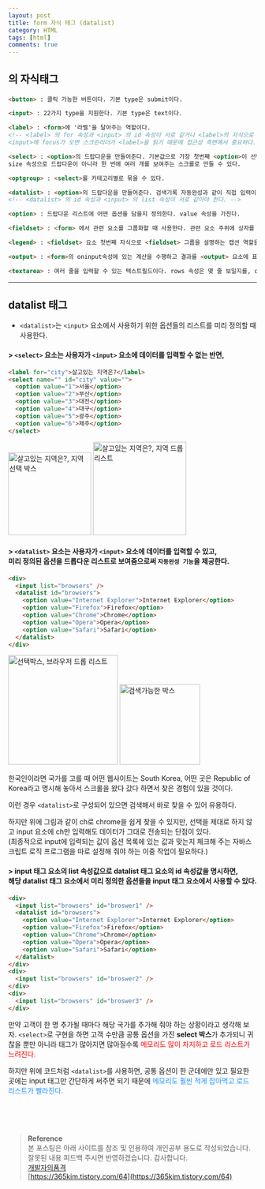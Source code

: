 ```yaml
---
layout: post
title: form 자식 태그 (datalist)
category: HTML
tags: [html]
comments: true
---
```


## <form> 의 자식태그

```html
<button> : 클릭 가능한 버튼이다. 기본 type은 submit이다.

<input> : 22가지 type을 지원한다. 기본 type은 text이다.

<label>	: <form>에 '라벨'을 달아주는 역할이다.
<!-- <label> 의 for 속성과 <input> 의 id 속성이 서로 같거나 <label>의 자식으로 <input>을 두어야 한다.
<input>에 focus가 오면 스크린리더가 <label>을 읽기 때문에 접근성 측면에서 중요하다. -->

<select> : <option>의 드랍다운을 만들어준다. 기본값으로 가장 첫번째 <option>이 선택되며 직접 입력은 불가능하다.
size 속성으로 드랍다운이 아니라 한 번에 여러 개를 보여주는 스크롤로 만들 수 있다.

<optgroup> : <select>를 카테고리별로 묶을 수 있다.

<datalist> : <option>의 드랍다운을 만들어준다. 검색기록 자동완성과 같이 직접 입력이 가능하다.
<!-- <datalist> 의 id 속성과 <input> 의 list 속성이 서로 같아야 한다. -->

<option> : 드랍다운 리스트에 어떤 옵션을 담을지 정의한다. value 속성을 가진다.

<fieldset> : <form> 에서 관련 요소를 그룹화할 때 사용한다. 관련 요소 주위에 상자를 그려준다.

<legend> : <fieldset> 요소 첫번째 자식으로 <fieldset> 그룹을 설명하는 캡션 역할을 한다.

<output> : <form>의 oninput속성에 있는 계산을 수행하고 결과를 <output> 요소에 표시한다.

<textarea> : 여러 줄을 입력할 수 있는 텍스트필드이다. rows 속성은 몇 줄 보일지를, cols 속성은 너비를 지정해준다.
```

---

## datalist 태그

- `<datalist>`는 `<input>` 요소에서 사용하기 위한 옵션들의 리스트를 미리 정의할 때 사용한다.

#### > `<select>` 요소는 사용자가 `<input>` 요소에 데이터를 입력할 수 없는 반면,

```html
<label for="city">살고있는 지역은?</label>
<select name="" id="city" value="">
  <option value="1">서울</option>
  <option value="2">부산</option>
  <option value="3">대전</option>
  <option value="4">대구</option>
  <option value="5">광주</option>
  <option value="6">제주</option>
</select>
```

<img width="168" alt="살고있는 지역은?, 지역 선택 박스" src="https://user-images.githubusercontent.com/76654131/166139264-07b4d245-f645-4432-935b-97b022d53553.png">
<img width="189" alt="살고있는 지역은?, 지역 드롭 리스트" src="https://user-images.githubusercontent.com/76654131/166139266-b401eb03-a1fe-4e97-be81-01d79565ea24.png">

#### > `<datalist>` 요소는 사용자가 `<input>` 요소에 데이터를 입력할 수 있고,<br>미리 정의된 옵션을 드롭다운 리스트로 보여줌으로써 `자동완성 기능`을 제공한다.

```html
<div>
  <input list="browsers" />
  <datalist id="browsers">
    <option value="Internet Explorer">Internet Explorer</option>
    <option value="Firefox">Firefox</option>
    <option value="Chrome">Chrome</option>
    <option value="Opera">Opera</option>
    <option value="Safari">Safari</option>
  </datalist>
</div>
```

<img width="222" alt="선택박스, 브라우저 드롭 리스트" src="https://user-images.githubusercontent.com/76654131/166139269-06ba4577-8cdf-48bc-a52e-cd8772447678.png">
<img width="163" alt="검색가능한 박스" src="https://user-images.githubusercontent.com/76654131/166139272-eaab0602-cdae-4893-a834-6905add98e5a.png">

<br>

한국인이라면 국가를 고를 때 어떤 웹사이트는 South Korea, 어떤 곳은 Republic of Korea라고 명시해 놓아서 스크롤을 왔다 갔다 하면서 찾은 경험이 있을 것이다.

이런 경우 `<datalist>`로 구성되어 있으면 검색해서 바로 찾을 수 있어 유용하다.

하지만 위에 그림과 같이 ch로 chrome을 쉽게 찾을 수 있지만, 선택을 제대로 하지 않고 input 요소에 ch만 입력해도 데이터가 그대로 전송되는 단점이 있다.  
(최종적으로 input에 입력되는 값이 옵션 목록에 있는 값과 맞는지 체크해 주는 자바스크립트 로직 프로그램을 따로 설정해 줘야 하는 이중 작업이 필요하다.)

#### > input 태그 요소의 list 속성값으로 datalist 태그 요소의 id 속성값을 명시하면,<br>해당 datalist 태그 요소에서 미리 정의한 옵션들을 input 태그 요소에서 사용할 수 있다.

```html
<div>
  <input list="browsers" id="broswer1" />
  <datalist id="browsers">
    <option value="Internet Explorer">Internet Explorer</option>
    <option value="Firefox">Firefox</option>
    <option value="Chrome">Chrome</option>
    <option value="Opera">Opera</option>
    <option value="Safari">Safari</option>
  </datalist>
</div>
<div>
  <input list="browsers" id="broswer2" />
</div>
<div>
  <input list="browsers" id="broswer3" />
</div>
```

만약 고객이 한 명 추가될 때마다 해당 국가를 추가해 줘야 하는 상황이라고 생각해 보자.
`<select>`로 구현을 하면 고객 수만큼 공통 옵션을 가진 **select 박스**가 추가되니
귀찮을 뿐만 아니라 태그가 많아지면 많아질수록 <font color="red">메모리도 많이 차지하고 로드 리스트가 느려진다.</font>

하지만 위에 코드처럼 `<datalist>`를 사용하면, 공통 옵션이 한 군데에만 있고 필요한 곳에는 input 태그만 간단하게 써주면 되기 때문에 <font color="#1E90FF">메모리도 훨씬 적게 잡아먹고 로드 리스트가 빨라진다.</font>

<br>
<br>
<br>

> **Reference**  
> 본 포스팅은 아래 사이트를 참조 및 인용하여 개인공부 용도로 작성되었습니다.  
> 잘못된 내용 피드백 주시면 반영하겠습니다. 감사합니다.  
> [개발자의품격](https://www.youtube.com/c/개발자의품격)  
> [https://365kim.tistory.com/64](https://365kim.tistory.com/64)
